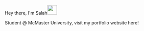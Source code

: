 Hey there, I'm Salah<img src="https://raw.githubusercontent.com/MartinHeinz/MartinHeinz/master/wave.gif" width="30px">

Student @ McMaster University, visit my portfolio website here!
